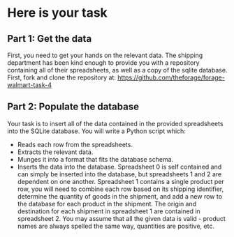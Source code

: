 # Here is your task
## Part 1: Get the data

First, you need to get your hands on the relevant data. The shipping department has been kind enough to provide you with a repository containing all of their spreadsheets, as well as a copy of the sqlite database. First, fork and clone the repository at: https://github.com/theforage/forage-walmart-task-4

## Part 2: Populate the database

Your task is to insert all of the data contained in the provided spreadsheets into the SQLite database. You will write a Python script which:

- Reads each row from the spreadsheets.
- Extracts the relevant data.
- Munges it into a format that fits the database schema.
- Inserts the data into the database.
Spreadsheet 0 is self contained and can simply be inserted into the database, but spreadsheets 1 and 2 are dependent on one another. Spreadsheet 1 contains a single product per row, you will need to combine each row based on its shipping identifier, determine the quantity of goods in the shipment, and add a new row to the database for each product in the shipment. The origin and destination for each shipment in spreadsheet 1 are contained in spreadsheet 2. You may assume that all the given data is valid - product names are always spelled the same way, quantities are positive, etc. 